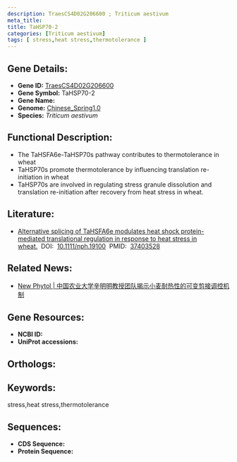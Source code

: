 ```yaml
---
description: TraesCS4D02G206600 ; Triticum aestivum
meta_title:
title: TaHSP70-2
categories: [Triticum aestivum]
tags: [ stress,heat stress,thermotolerance ]
---
```


## Gene Details:
- **Gene ID:**	[TraesCS4D02G206600]()
- **Gene Symbol:** TaHSP70-2
- **Gene Name:** 
- **Genome:** [Chinese_Spring1.0]()
- **Species:** *Triticum aestivum*

## Functional Description:
   - The TaHSFA6e-TaHSP70s pathway contributes to thermotolerance in wheat
   - TaHSP70s promote thermotolerance by influencing translation re-initiation in wheat
   - TaHSP70s are involved in regulating stress granule dissolution and translation re-initiation after recovery from heat stress in wheat.

## Literature:
   - [Alternative splicing of TaHSFA6e modulates heat shock protein-mediated translational regulation in response to heat stress in wheat.]( https://nph.onlinelibrary.wiley.com/doi/10.1111/nph.19100)&nbsp;&nbsp;DOI:&nbsp;&nbsp;[10.1111/nph.19100](https://nph.onlinelibrary.wiley.com/doi/10.1111/nph.19100)&nbsp;&nbsp;PMID:&nbsp;&nbsp;[37403528](https://pubmed.ncbi.nlm.nih.gov/37403528/)

## Related News:
   - [New Phytol | 中国农业大学辛明明教授团队揭示小麦耐热性的可变剪接调控机制](https://mp.weixin.qq.com/s/aIYC1y8rpkOUjVXj03mwlg)

## Gene Resources:
- **NCBI ID:** [](https://www.ncbi.nlm.nih.gov/gene/?term=)
- **UniProt accessions:** [](https://www.uniprot.org/uniprotkb//entry)

## Orthologs:

## Keywords:
stress,heat stress,thermotolerance

## Sequences:
- **CDS Sequence:**
- **Protein Sequence:**
